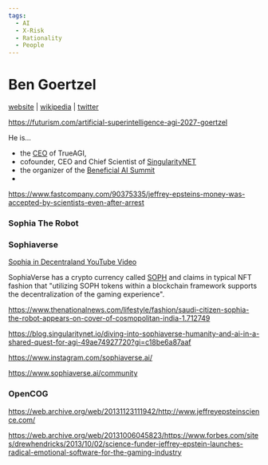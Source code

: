 ```yaml
---
tags:
  - AI
  - X-Risk
  - Rationality
  - People
---
```

# Ben Goertzel

[website](https://goertzel.org/) | [wikipedia](https://en.wikipedia.org/wiki/Ben_Goertzel) | [twitter](https://twitter.com/bengoertzel)

https://futurism.com/artificial-superintelligence-agi-2027-goertzel

He is...
- the [CEO](https://trueagi.io/#aboutus) of TrueAGI,
- cofounder, CEO and Chief Scientist of [SingularityNET](https://singularitynet.io)
- the organizer of the [Beneficial AI Summit](https://bgi24.ai/)
- 

https://www.fastcompany.com/90375335/jeffrey-epsteins-money-was-accepted-by-scientists-even-after-arrest

### Sophia The Robot



### Sophiaverse

[Sophia in Decentraland YouTube Video](https://www.youtube.com/watch?v=-K3JEwNeqNI)

SophiaVerse has a crypto currency called [SOPH](https://www.sophiaverse.ai/token)  and claims in typical NFT fashion that "utilizing SOPH tokens within a blockchain framework supports the decentralization of the gaming experience".

https://www.thenationalnews.com/lifestyle/fashion/saudi-citizen-sophia-the-robot-appears-on-cover-of-cosmopolitan-india-1.712749

https://blog.singularitynet.io/diving-into-sophiaverse-humanity-and-ai-in-a-shared-quest-for-agi-49ae74927720?gi=c18be6a87aaf

https://www.instagram.com/sophiaverse.ai/

https://www.sophiaverse.ai/community


### OpenCOG

https://web.archive.org/web/20131123111942/http://www.jeffreyepsteinscience.com/

https://web.archive.org/web/20131006045823/https://www.forbes.com/sites/drewhendricks/2013/10/02/science-funder-jeffrey-epstein-launches-radical-emotional-software-for-the-gaming-industry